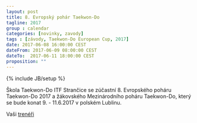 ```yaml
---
layout: post
title: 8. Evropský pohár Taekwon-Do
tagline: 2017
group : calendar
categories: [novinky, zavody]
tags : [závody, Taekwon-Do European Cup, 2017]
date: 2017-06-08 16:00:00 CEST
dateFrom: 2017-06-09 08:00:00 CEST
dateTo:  2017-06-11 18:00:00 CEST
proposition: ""
---
```

{% include JB/setup %}

Škola Taekwon-Do ITF Strančice se zúčastní 8. Evropského poháru Taekwon-Do 2017 a žákovského Mezinárodního poháru Taekwon-Do, který se bude konat 9. - 11.6.2017 v polském Lublinu.

Vaši [trenéři](/treneri)
